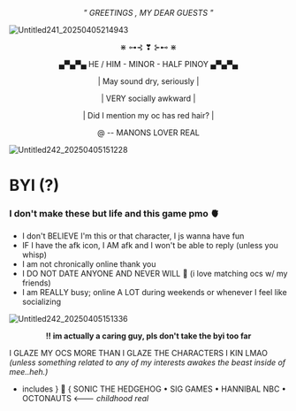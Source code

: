 *<p align="center"> " GREETINGS , MY DEAR GUESTS "*

![Untitled241_20250405214943](https://github.com/user-attachments/assets/c119cf6f-1e0d-4992-b35b-c929c49b1f43)

<p align="center"> ⋇  ⊶⊰ ❣ ⊱⊷  ⋇
 <p align="center">  ▄▀▄▀▄ HE / HIM - MINOR - HALF PINOY ▄▀▄▀▄ 
 <p align="center"> | May sound dry, seriously |
 <p align="center"> | VERY socially awkward |
 <p align="center"> | Did I mention my oc has red hair? |
 <p align="center"> @ -- MANONS LOVER REAL

![Untitled242_20250405151228](https://github.com/user-attachments/assets/406e424e-5031-4bc3-883b-fa694f0c03b1)

# BYI (?)
### I don't make these but life and this game pmo 🫀

- I don't BELIEVE I'm this or that character, I js wanna have fun
- IF I have the afk icon, I AM afk and I won't be able to reply (unless you whisp)
- I am not chronically online thank you
- I DO NOT DATE ANYONE AND NEVER WILL 🙏 (i love matching ocs w/ my friends)
- I am REALLY busy; online A LOT during weekends or whenever I feel like socializing

![Untitled242_20250405151336](https://github.com/user-attachments/assets/7012347c-1fd4-413f-9c56-139cf7f46768)

**<p align="center"> !! im actually a caring guy, pls don't take the byi too far**

 I GLAZE MY OCS MORE THAN I GLAZE THE CHARACTERS I KIN LMAO *(unless something related to any of my interests awakes the beast inside of mee..heh.)*

- includes } 🍂 { SONIC THE HEDGEHOG • SIG GAMES • HANNIBAL NBC • OCTONAUTS <--- *childhood real*
